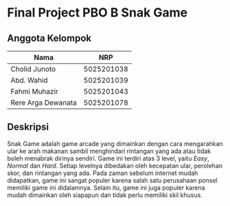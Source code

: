 # Final Project PBO B Snak Game

## Anggota Kelompok

| Nama                | NRP           |
| -------------       |:-------------:|
| Cholid Junoto       | 5025201038    |
| Abd. Wahid          | 5025201039    |
| Fahmi Muhazir       | 5025201043    |
| Rere Arga Dewanata  | 5025201078    |

## Deskripsi
Snak Game adalah game arcade yang dimainkan dengan cara mengarahkan ular ke arah makanan sambil menghindari rintangan yang ada atau tidak boleh menabrak dirinya sendiri. Game ini terdiri atas 3 level, yaitu *Easy*, *Normal* dan *Hard*. Setiap levelnya dibedakan oleh kecepatan ular, perolehan skor, dan rintangan yang ada. Pada zaman sebelum internet mudah didapatkan, game ini sangat populer karena salah satu perusahaan ponsel memiliki game ini didalamnya. Selain itu, game ini juga populer karena mudah dimainkan oleh siapapun dan tidak perlu memiliki skil khusus.
